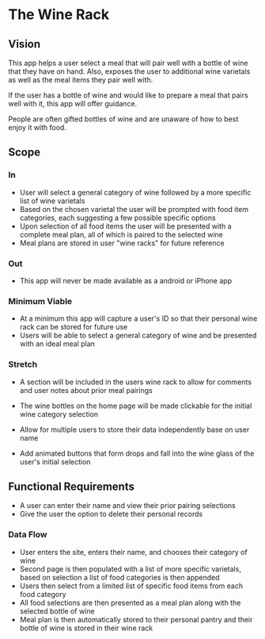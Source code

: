 # The Wine Rack

## Vision

This app helps a user select a meal that will pair well with a bottle of wine that they have on hand. Also, exposes the user to additional wine varietals as well as the meal items they pair well with.

If the user has a bottle of wine and would like to prepare a meal that pairs well with it, this app will offer guidance.

People are often gifted bottles of wine and are unaware of how to best enjoy it with food.

## Scope

### In

- User will select a general category of wine followed by a more specific list of wine varietals
- Based on the chosen varietal the user will be prompted with food item categories, each suggesting a few possible specific options
- Upon selection of all food items the user will be presented with a complete meal plan, all of which is paired to the selected wine
- Meal plans are stored in user "wine racks" for future reference


### Out

- This app will never be made available as a android or iPhone app

### Minimum Viable

- At a minimum this app will capture a user's ID so that their personal wine rack can be stored for future use
- Users will be able to select a general category of wine and be presented with an ideal meal plan

### Stretch

- A section will be included in the users wine rack to allow for comments and user notes about prior meal pairings 

- The wine bottles on the home page will be made clickable for the initial wine category selection

- Allow for multiple users to store their data independently base on user name

- Add animated buttons that form drops and fall into the wine glass of the user's initial selection

## Functional Requirements

- A user can enter their name and view their prior pairing selections
- Give the user the option to delete their personal records

### Data Flow

- User enters the site, enters their name, and chooses their category of wine
- Second page is then populated with a list of more specific varietals, based on selection a list of food categories is then appended
- Users then select from a limited list of specific food items from each food category
- All food selections are then presented as a meal plan along with the selected bottle of wine
- Meal plan is then automatically stored to their personal pantry and their bottle of wine is stored in their wine rack

